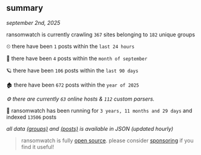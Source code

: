 
## summary
_september 2nd, 2025_

ransomwatch is currently crawling `367` sites belonging to `182` unique groups

⏲ there have been `1` posts within the `last 24 hours`

🦈 there have been `4` posts within the `month of september`

🪐 there have been `106` posts within the `last 90 days`

🏚 there have been `672` posts within the `year of 2025`

_⚙️ there are currently `63` online hosts & `112` custom parsers._

🦕 ransomwatch has been running for `3 years, 11 months and 29 days` and indexed `13506` posts

_all data  [(groups)](http://https://dataleak.hopeless99.top//groups) and [(posts)](http://https://dataleak.hopeless99.top//posts) is available in JSON (updated hourly)_

> ransomwatch is fully [open source](https://github.com/joshhighet/ransomwatch#ransomwatch--). please consider [sponsoring](https://github.com/sponsors/joshhighet) if you find it useful!
